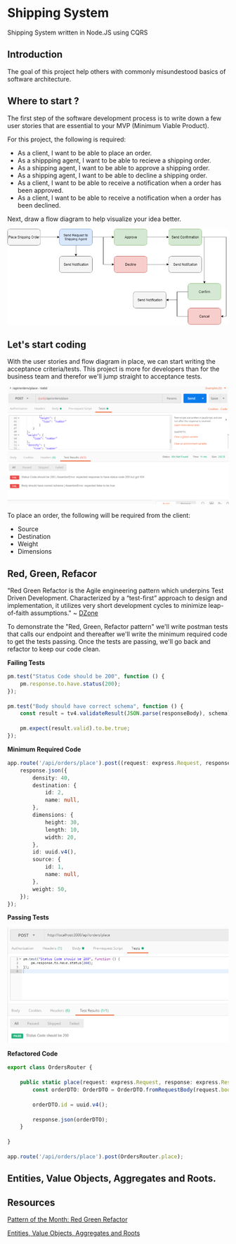 # Shipping System

Shipping System written in Node.JS using CQRS

## Introduction

The goal of this project help others with commonly misundestood basics of software architecture.

## Where to start ?

The first step of the software development process is to write down a few user stories that are essential to your MVP (Minimum Viable Product).

For this project, the following is required:

* As a client, I want to be able to place an order.
* As a shippping agent, I want to be able to recieve a shipping order.
* As a shipping agent, I want to be able to approve a shipping order.
* As a shipping agent, I want to be able to decline a shipping order.
* As a client, I want to be able to receive a notification when a order has been approved.
* As a client, I want to be able to receive a notification when a order has been declined.

Next, draw a flow diagram to help visualize your idea better.

![flow-diagram](https://github.com/barend-erasmus/shipping-system/raw/master/images/flow-diagram.png)

## Let's start coding

With the user stories and flow diagram in place, we can start writing the acceptance criteria/tests. This project is more for developers than for the business team and therefor we'll jump straight to acceptance tests.

![postman-1](https://github.com/barend-erasmus/shipping-system/raw/master/images/postman-1.png)

To place an order, the following will be required from the client:

* Source
* Destination
* Weight
* Dimensions

## Red, Green, Refacor

"Red Green Refactor is the Agile engineering pattern which underpins Test Driven Development. Characterized by a “test-first” approach to design and implementation, it utilizes very short development cycles to minimize leap-of-faith assumptions." ~ [DZone](https://dzone.com/articles/pattern-of-the-month-red-green-refactor)

To demonstrate the "Red, Green, Refactor pattern" we'll write postman tests that calls our endpoint and thereafter we'll write the minimum required code to get the tests passing. Once the tests are passing, we'll go back and refactor to keep our code clean.

**Failing Tests**

```javascript
pm.test("Status Code should be 200", function () {
    pm.response.to.have.status(200);
});

pm.test("Body should have correct schema", function () { 
    const result = tv4.validateResult(JSON.parse(responseBody), schema);
 
    pm.expect(result.valid).to.be.true;
});
```

**Minimum Required Code**

```typescript
app.route('/api/orders/place').post((request: express.Request, response: express.Response) => {
    response.json({
        density: 40,
        destination: {
            id: 2,
            name: null,
        },
        dimensions: {
            height: 30,
            length: 10,
            width: 20,
        },
        id: uuid.v4(),
        source: {
            id: 1,
            name: null,
        },
        weight: 50,
    });
});
```

**Passing Tests**

![postman-2](https://github.com/barend-erasmus/shipping-system/raw/master/images/postman-2.png)

**Refactored Code**

```typescript
export class OrdersRouter {

    public static place(request: express.Request, response: express.Response): void {
        const orderDTO: OrderDTO = OrderDTO.fromRequestBody(request.body);

        orderDTO.id = uuid.v4();

        response.json(orderDTO);
    }

}

app.route('/api/orders/place').post(OrdersRouter.place);
```

## Entities, Value Objects, Aggregates and Roots.



## Resources

[Pattern of the Month: Red Green Refactor](https://dzone.com/articles/pattern-of-the-month-red-green-refactor)

[Entities, Value Objects, Aggregates and Roots](https://lostechies.com/jimmybogard/2008/05/21/entities-value-objects-aggregates-and-roots/)